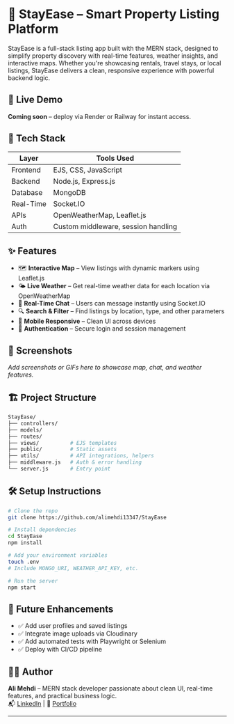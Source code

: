 

# 🏡 StayEase – Smart Property Listing Platform

StayEase is a full-stack listing app built with the MERN stack, designed to simplify property discovery with real-time features, weather insights, and interactive maps. Whether you're showcasing rentals, travel stays, or local listings, StayEase delivers a clean, responsive experience with powerful backend logic.

## 🚀 Live Demo  
**Coming soon** – deploy via Render or Railway for instant access.

## 🧰 Tech Stack

| Layer       | Tools Used                          |
|-------------|-------------------------------------|
| Frontend    | EJS, CSS, JavaScript                |
| Backend     | Node.js, Express.js                 |
| Database    | MongoDB                             |
| Real-Time   | Socket.IO                           |
| APIs        | OpenWeatherMap, Leaflet.js          |
| Auth        | Custom middleware, session handling |

## ✨ Features

- 🗺️ **Interactive Map** – View listings with dynamic markers using Leaflet.js  
- 🌤️ **Live Weather** – Get real-time weather data for each location via OpenWeatherMap  
- 💬 **Real-Time Chat** – Users can message instantly using Socket.IO  
- 🔍 **Search & Filter** – Find listings by location, type, and other parameters  
- 📱 **Mobile Responsive** – Clean UI across devices  
- 🔐 **Authentication** – Secure login and session management

## 📸 Screenshots  
_Add screenshots or GIFs here to showcase map, chat, and weather features._

## 🏗️ Project Structure

```bash
StayEase/
├── controllers/
├── models/
├── routes/
├── views/          # EJS templates
├── public/         # Static assets
├── utils/          # API integrations, helpers
├── middleware.js   # Auth & error handling
└── server.js       # Entry point
```

## 🛠️ Setup Instructions

```bash
# Clone the repo
git clone https://github.com/alimehdi13347/StayEase

# Install dependencies
cd StayEase
npm install

# Add your environment variables
touch .env
# Include MONGO_URI, WEATHER_API_KEY, etc.

# Run the server
npm start
```

## 🧪 Future Enhancements

- ✅ Add user profiles and saved listings  
- ✅ Integrate image uploads via Cloudinary  
- ✅ Add automated tests with Playwright or Selenium  
- ✅ Deploy with CI/CD pipeline

## 👨‍💻 Author

**Ali Mehdi** – MERN stack developer passionate about clean UI, real-time features, and practical business logic.  
📬 [LinkedIn](https://www.linkedin.com/in/alimehdi13347) | 🧠 [Portfolio](#)

---

